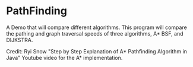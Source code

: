 # PathFinding
A Demo that will compare different algorithms.
This program will compare the pathing and graph traversal speeds of three algorithms, A* BSF, and DIJKSTRA. 

Credit: Ryi Snow "Step by Step Explanation of A* Pathfinding Algorithm in Java" Youtube video for the A* implementation. 
